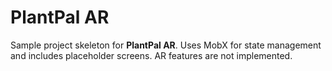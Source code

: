 # PlantPal AR

Sample project skeleton for **PlantPal AR**. Uses MobX for state management and
includes placeholder screens. AR features are not implemented.
